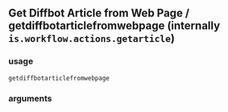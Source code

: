 
## Get Diffbot Article from Web Page / getdiffbotarticlefromwebpage (internally `is.workflow.actions.getarticle`)


### usage
`getdiffbotarticlefromwebpage `

### arguments

